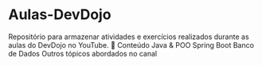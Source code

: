 # Aulas-DevDojo
Repositório para armazenar atividades e exercícios realizados durante as aulas do DevDojo no YouTube.  📌 Conteúdo Java &amp; POO Spring Boot Banco de Dados Outros tópicos abordados no canal
